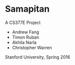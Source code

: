 # Samapitan
A CS377E Project

* Andrew Fang
* Timon Ruban
* Akhila Narla
* Christopher Warren

Stanford University, Spring 2016
